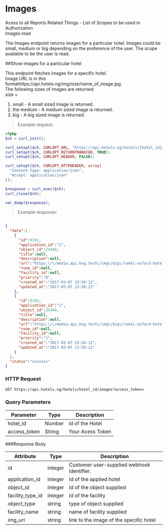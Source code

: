 # Images
Acess to all Reports Related Things - List of Scopes to be used in Authorization<br>
Images.read

The Images endpoint returns images for a particular hotel. Images could be small, medium or big depending on the preference of the user. The scope available to be the user is read.


##Show images for a particular hotel

This endpoint fetches images for a specific hotel.<br>
Image URL is in this formathttps://api.hotels.ng/img/size/name_of_image.jpg.<br>
The following sizes of images are returned:<br>
size =<br>
1. small - A small sized image is returned.<br>
2. the medium - A medium sized image is returned.<br>
3. big - A big sized image is returned.

> Example request:

```php
<?php
$ch = curl_init();

curl_setopt($ch, CURLOPT_URL, "https://api.hotels.ng/hotels/{hotel_id}/images?access_token=");
curl_setopt($ch, CURLOPT_RETURNTRANSFER, TRUE);
curl_setopt($ch, CURLOPT_HEADER, FALSE);

curl_setopt($ch, CURLOPT_HTTPHEADER, array(
  "Content-Type: application/json",
  "Accept: application/json"
));

$response = curl_exec($ch);
curl_close($ch);

var_dump($response);
```
 > Example response:

```json
    
{  
  "data":[  
    {  
      "id":9191,
      "application_id":"1",
      "object_id":25449,
      "title":null,
      "description":null,
      "url":"https:\/\/media.api.hng.tech\/img\/big\/lekki-oxford-hotels-ltd-lagos-8297.jpg",
      "room_id":null,
      "facility_id":null,
      "priority":"0",
      "created_at":"2017-03-07 13:56:12",
      "updated_at":"2017-03-07 13:56:12"
    },
    {  
      "id":9192,
      "application_id":"1",
      "object_id":25449,
      "title":null,
      "description":null,
      "url":"https:\/\/media.api.hng.tech\/img\/big\/lekki-oxford-hotels-ltd-lagos-8298.jpg",
      "room_id":null,
      "facility_id":null,
      "priority":"1",
      "created_at":"2017-03-07 13:56:12",
      "updated_at":"2017-03-07 13:56:12"
    }
  ],
  "status":"success"
}

```

### HTTP Request
`GET https://api.hotels.ng/hotels/hotel_id/images?access_token=`


### Query Parameters

Parameter | Type | Description
--------- | ------- | -----------
hotel_id | Number | id of the Hotel
access_token | String | Your Acess Token

###Response Body

Attribute | Type | Description
--------- | ------- | -----------
        id| integer | Customer user-supplied webhook identifier.
application_id| integer | Id of the applied hotel
object_id | integer | Id of the object supplied
facility_type_id| integer| Id of the facility
  object_type| string |type of object supplied
 facility_name| string | name of facility supplied
img_url | string | link to the image of the specific hotel